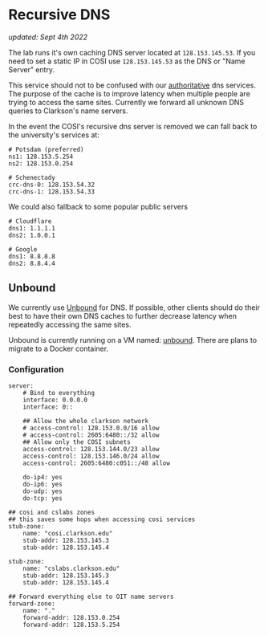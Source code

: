 # Recursive DNS

_updated: Sept 4th 2022_

The lab runs it's own caching DNS server located at `128.153.145.53`. If you need to set a static IP in COSI use `128.153.145.53` as the DNS or "Name Server" entry.

This service should not to be confused with our [authoritative](./authoritative_dns.md) dns services. The purpose of the cache is to improve latency when multiple people are trying to access the same sites. Currently we forward all unknown DNS queries to Clarkson's name servers.

In the event the COSI's recursive dns server is removed we can fall back to the university's services at:

```
# Potsdam (preferred)
ns1: 128.153.5.254
ns2: 128.153.0.254

# Schenectady
crc-dns-0: 128.153.54.32
crc-dns-1: 128.153.54.33
```

We could also fallback to some popular public servers

```
# Cloudflare 
dns1: 1.1.1.1 
dns2: 1.0.0.1

# Google
dns1: 8.8.8.8
dns2: 8.8.4.4
```

## Unbound

We currently use [Unbound](https://en.wikipedia.org/wiki/Unbound_(DNS_server)) for DNS. If possible, other clients should do their best to have their own DNS caches to further decrease latency when repeatedly accessing the same sites. 

Unbound is currently running on a VM named: [unbound](../infrastructure/vms.md#unbound). There are plans to migrate to a Docker container.

### Configuration
```
server:
    # Bind to everything
    interface: 0.0.0.0
    interface: 0::

    ## Allow the whole clarkson network
    # access-control: 128.153.0.0/16 allow
    # access-control: 2605:6480::/32 allow
    ## Allow only the COSI subnets
    access-control: 128.153.144.0/23 allow
    access-control: 128.153.146.0/24 allow
    access-control: 2605:6480:c051::/48 allow

    do-ip4: yes
    do-ip6: yes
    do-udp: yes
    do-tcp: yes

## cosi and cslabs zones
## this saves some hops when accessing cosi services
stub-zone:
    name: "cosi.clarkson.edu"
    stub-addr: 128.153.145.3
    stub-addr: 128.153.145.4

stub-zone:
    name: "cslabs.clarkson.edu"
    stub-addr: 128.153.145.3
    stub-addr: 128.153.145.4

## Forward everything else to OIT name servers
forward-zone:
    name: "."
    forward-addr: 128.153.0.254
    forward-addr: 128.153.5.254
```
